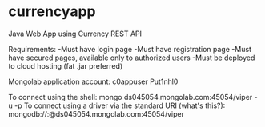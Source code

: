 # currencyapp
Java Web App using Currency REST API

Requirements:
-Must have login page
-Must have registration page
-Must have secured pages, available only to authorized users
-Must be deployed to cloud hosting (fat .jar preferred)


Mongolab application account:
c0appuser
Put1nhl0

To connect using the shell:
        mongo ds045054.mongolab.com:45054/viper -u <dbuser> -p <dbpassword>
To connect using a driver via the standard URI (what's this?):
        mongodb://<dbuser>:<dbpassword>@ds045054.mongolab.com:45054/viper

